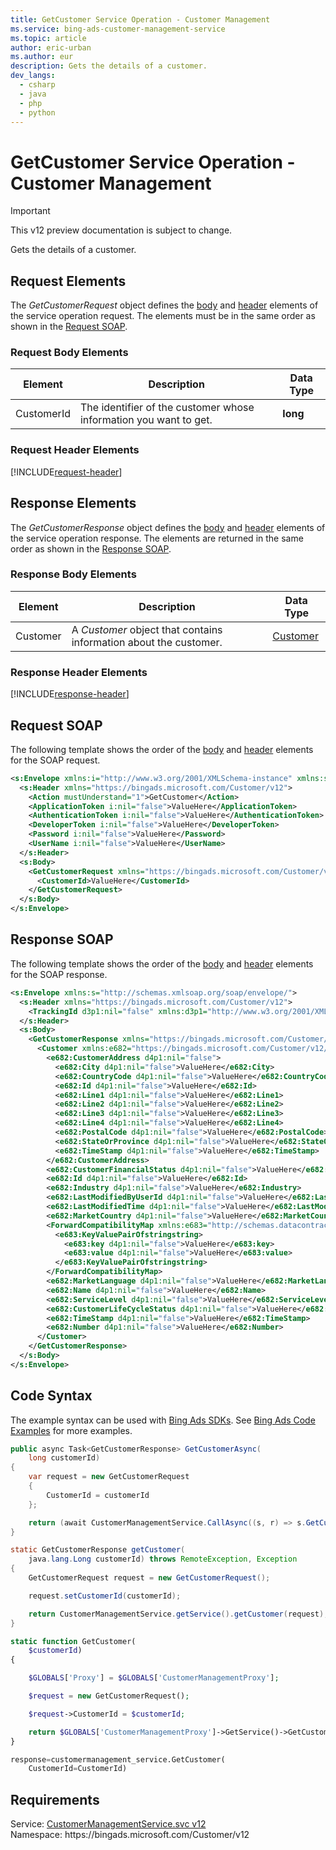```yaml
---
title: GetCustomer Service Operation - Customer Management
ms.service: bing-ads-customer-management-service
ms.topic: article
author: eric-urban
ms.author: eur
description: Gets the details of a customer.
dev_langs: 
  - csharp
  - java
  - php
  - python
---
```

# GetCustomer Service Operation - Customer Management

> [!IMPORTANT]
> This v12 preview documentation is subject to change.

Gets the details of a customer.

## <a name="request"></a>Request Elements
The *GetCustomerRequest* object defines the [body](#request-body) and [header](#request-header) elements of the service operation request. The elements must be in the same order as shown in the [Request SOAP](#request-soap). 

### <a name="request-body"></a>Request Body Elements

|Element|Description|Data Type|
|-----------|---------------|-------------|
|<a name="customerid"></a>CustomerId|The identifier of the customer whose information you want to get.|**long**|

### <a name="request-header"></a>Request Header Elements
[!INCLUDE[request-header](./includes/request-header.md)]

## <a name="response"></a>Response Elements
The *GetCustomerResponse* object defines the [body](#response-body) and [header](#response-header) elements of the service operation response. The elements are returned in the same order as shown in the [Response SOAP](#response-soap).

### <a name="response-body"></a>Response Body Elements

|Element|Description|Data Type|
|-----------|---------------|-------------|
|<a name="customer"></a>Customer|A *Customer* object that contains information about the customer.|[Customer](customer.md)|

### <a name="response-header"></a>Response Header Elements
[!INCLUDE[response-header](./includes/response-header.md)]

## <a name="request-soap"></a>Request SOAP
The following template shows the order of the [body](#request-body) and [header](#request-header) elements for the SOAP request.

```xml
<s:Envelope xmlns:i="http://www.w3.org/2001/XMLSchema-instance" xmlns:s="http://schemas.xmlsoap.org/soap/envelope/">
  <s:Header xmlns="https://bingads.microsoft.com/Customer/v12">
    <Action mustUnderstand="1">GetCustomer</Action>
    <ApplicationToken i:nil="false">ValueHere</ApplicationToken>
    <AuthenticationToken i:nil="false">ValueHere</AuthenticationToken>
    <DeveloperToken i:nil="false">ValueHere</DeveloperToken>
    <Password i:nil="false">ValueHere</Password>
    <UserName i:nil="false">ValueHere</UserName>
  </s:Header>
  <s:Body>
    <GetCustomerRequest xmlns="https://bingads.microsoft.com/Customer/v12">
      <CustomerId>ValueHere</CustomerId>
    </GetCustomerRequest>
  </s:Body>
</s:Envelope>
```

## <a name="response-soap"></a>Response SOAP
The following template shows the order of the [body](#response-body) and [header](#response-header) elements for the SOAP response.

```xml
<s:Envelope xmlns:s="http://schemas.xmlsoap.org/soap/envelope/">
  <s:Header xmlns="https://bingads.microsoft.com/Customer/v12">
    <TrackingId d3p1:nil="false" xmlns:d3p1="http://www.w3.org/2001/XMLSchema-instance">ValueHere</TrackingId>
  </s:Header>
  <s:Body>
    <GetCustomerResponse xmlns="https://bingads.microsoft.com/Customer/v12">
      <Customer xmlns:e682="https://bingads.microsoft.com/Customer/v12/Entities" d4p1:nil="false" xmlns:d4p1="http://www.w3.org/2001/XMLSchema-instance">
        <e682:CustomerAddress d4p1:nil="false">
          <e682:City d4p1:nil="false">ValueHere</e682:City>
          <e682:CountryCode d4p1:nil="false">ValueHere</e682:CountryCode>
          <e682:Id d4p1:nil="false">ValueHere</e682:Id>
          <e682:Line1 d4p1:nil="false">ValueHere</e682:Line1>
          <e682:Line2 d4p1:nil="false">ValueHere</e682:Line2>
          <e682:Line3 d4p1:nil="false">ValueHere</e682:Line3>
          <e682:Line4 d4p1:nil="false">ValueHere</e682:Line4>
          <e682:PostalCode d4p1:nil="false">ValueHere</e682:PostalCode>
          <e682:StateOrProvince d4p1:nil="false">ValueHere</e682:StateOrProvince>
          <e682:TimeStamp d4p1:nil="false">ValueHere</e682:TimeStamp>
        </e682:CustomerAddress>
        <e682:CustomerFinancialStatus d4p1:nil="false">ValueHere</e682:CustomerFinancialStatus>
        <e682:Id d4p1:nil="false">ValueHere</e682:Id>
        <e682:Industry d4p1:nil="false">ValueHere</e682:Industry>
        <e682:LastModifiedByUserId d4p1:nil="false">ValueHere</e682:LastModifiedByUserId>
        <e682:LastModifiedTime d4p1:nil="false">ValueHere</e682:LastModifiedTime>
        <e682:MarketCountry d4p1:nil="false">ValueHere</e682:MarketCountry>
        <ForwardCompatibilityMap xmlns:e683="http://schemas.datacontract.org/2004/07/System.Collections.Generic" d4p1:nil="false">
          <e683:KeyValuePairOfstringstring>
            <e683:key d4p1:nil="false">ValueHere</e683:key>
            <e683:value d4p1:nil="false">ValueHere</e683:value>
          </e683:KeyValuePairOfstringstring>
        </ForwardCompatibilityMap>
        <e682:MarketLanguage d4p1:nil="false">ValueHere</e682:MarketLanguage>
        <e682:Name d4p1:nil="false">ValueHere</e682:Name>
        <e682:ServiceLevel d4p1:nil="false">ValueHere</e682:ServiceLevel>
        <e682:CustomerLifeCycleStatus d4p1:nil="false">ValueHere</e682:CustomerLifeCycleStatus>
        <e682:TimeStamp d4p1:nil="false">ValueHere</e682:TimeStamp>
        <e682:Number d4p1:nil="false">ValueHere</e682:Number>
      </Customer>
    </GetCustomerResponse>
  </s:Body>
</s:Envelope>
```

## <a name="example"></a>Code Syntax
The example syntax can be used with [Bing Ads SDKs](~/guides/client-libraries.md). See [Bing Ads Code Examples](~/guides/code-examples.md) for more examples.
```csharp
public async Task<GetCustomerResponse> GetCustomerAsync(
	long customerId)
{
	var request = new GetCustomerRequest
	{
		CustomerId = customerId
	};

	return (await CustomerManagementService.CallAsync((s, r) => s.GetCustomerAsync(r), request));
}
```
```java
static GetCustomerResponse getCustomer(
	java.lang.Long customerId) throws RemoteException, Exception
{
	GetCustomerRequest request = new GetCustomerRequest();

	request.setCustomerId(customerId);

	return CustomerManagementService.getService().getCustomer(request);
}
```
```php
static function GetCustomer(
	$customerId)
{

	$GLOBALS['Proxy'] = $GLOBALS['CustomerManagementProxy'];

	$request = new GetCustomerRequest();

	$request->CustomerId = $customerId;

	return $GLOBALS['CustomerManagementProxy']->GetService()->GetCustomer($request);
}
```
```python
response=customermanagement_service.GetCustomer(
	CustomerId=CustomerId)
```

## Requirements
Service: [CustomerManagementService.svc v12](https://clientcenter.api.bingads.microsoft.com/Api/CustomerManagement/v12/CustomerManagementService.svc)  
Namespace: https\://bingads.microsoft.com/Customer/v12  

